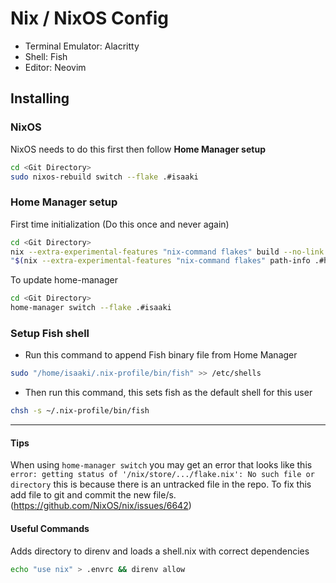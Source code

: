# Nix / NixOS Config
- Terminal Emulator: Alacritty
- Shell: Fish
- Editor: Neovim

## Installing
### NixOS
NixOS needs to do this first then follow **Home Manager setup**
```sh
cd <Git Directory>
sudo nixos-rebuild switch --flake .#isaaki
```

### Home Manager setup
First time initialization (Do this once and never again)
```sh
cd <Git Directory>
nix --extra-experimental-features "nix-command flakes" build --no-link .#homeConfigurations.isaaki.activationPackage
"$(nix --extra-experimental-features "nix-command flakes" path-info .#homeConfigurations.isaaki.activationPackage)"/activate
```

To update home-manager
```sh
cd <Git Directory>
home-manager switch --flake .#isaaki
```

### Setup Fish shell
- Run this command to append Fish binary file from Home Manager
```sh
sudo "/home/isaaki/.nix-profile/bin/fish" >> /etc/shells
```

- Then run this command, this sets fish as the default shell for this user
```sh
chsh -s ~/.nix-profile/bin/fish
```

---

#### Tips
When using `home-manager switch` you may get an error that looks like this `error: getting status of '/nix/store/.../flake.nix': No such file or directory`
this is because there is an untracked file in the repo. To fix this add file to git and commit the new file/s. (https://github.com/NixOS/nix/issues/6642)

#### Useful Commands
Adds directory to direnv and loads a shell.nix with correct dependencies
```sh
echo "use nix" > .envrc && direnv allow
```
